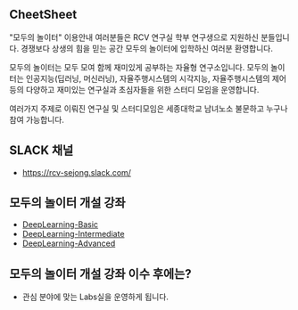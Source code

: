 ## CheetSheet
"모두의 놀이터" 이용안내
여러분들은 RCV 연구실 학부 연구생으로 지원하신 분들입니다.
경쟁보다 상생의 힘을 믿는 공간 모두의 놀이터에 입학하신 여러분 환영합니다.

모두의 놀이터는 모두 모여 함께 재미있게 공부하는 자율형 연구소입니다.
모두의 놀이터는 인공지능(딥러닝, 머신러닝), 자율주행시스템의 시각지능, 자율주행시스템의 제어 등의 
다양하고 재미있는 연구실과 초심자들을 위한 스터디 모임을 운영합니다.

여러가지 주제로 이뤄진 연구실 및 스터디모임은 세종대학교 남녀노소 불문하고 누구나 참여 가능합니다.


## SLACK 채널
- https://rcv-sejong.slack.com/

## 모두의 놀이터 개설 강좌
- [DeepLearning-Basic](https://github.com/moduPlayGound/DeepLearning-Basic)
- [DeepLearning-Intermediate](https://github.com/moduPlayGound/DeepLearning-Intermediate)
- [DeepLearning-Advanced](https://github.com/moduPlayGound/DeepLearning-Advanced)

## 모두의 놀이터 개설 강좌 이수 후에는?
- 관심 분야에 맞는 Labs실을 운영하게 됩니다.
